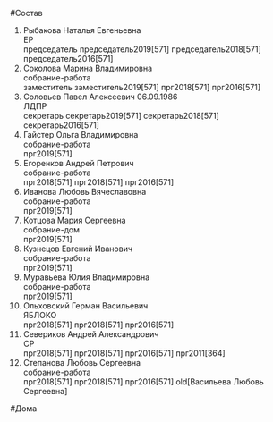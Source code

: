 #Состав  
1. Рыбакова Наталья Евгеньевна  
    ЕР  
    председатель председатель2019[571] председатель2018[571] председатель2016[571]  
2. Соколова Марина Владимировна  
    собрание-работа  
    заместитель заместитель2019[571] прг2018[571] прг2016[571]  
3. Соловьев Павел Алексеевич 06.09.1986  
    ЛДПР  
    секретарь секретарь2019[571] секретарь2018[571] секретарь2016[571]  
4. Гайстер Ольга Владимировна  
    собрание-работа  
    прг2019[571]  
5. Егоренков Андрей Петрович  
    собрание-работа  
    прг2018[571] прг2018[571] прг2016[571]  
6. Иванова Любовь Вячеславовна  
    собрание-работа  
    прг2019[571]  
7. Котцова Мария Сергеевна  
    собрание-дом  
    прг2019[571]  
8. Кузнецов Евгений Иванович  
    собрание-работа  
    прг2019[571]  
9. Муравьева Юлия Владимировна  
    собрание-работа  
    прг2019[571]  
10. Ольховский Герман Васильевич  
    ЯБЛОКО  
    прг2018[571] прг2018[571] прг2016[571]  
11. Севериков Андрей Александрович  
    СР  
    прг2018[571] прг2018[571] прг2016[571] прг2011[364]  
12. Степанова Любовь Сергеевна  
    собрание-работа  
    прг2018[571] прг2018[571] прг2016[571] old[Васильева Любовь Сергеевна]  
  
#Дома  
